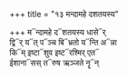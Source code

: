 +++
title = "१३ मन्दामहे दशतयस्य"

+++
म᳓न्दामहे द᳓शतयस्य धासे᳓र्  
द्वि᳓र् य᳓त् प᳓ञ्च बि᳓भ्रतो य᳓न्ति अ᳓न्ना  
कि᳓म् इष्टा᳓शुव इष्ट᳓रश्मिर् एत᳓  
ईशाना᳓सस् त᳓रुष ऋञ्जते नॄ᳓न्